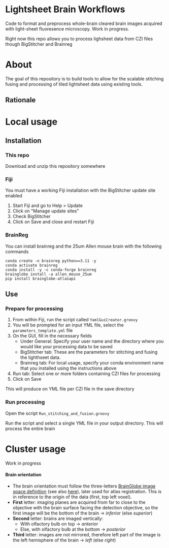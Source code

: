 # Lightsheet Brain Workflows

Code to format and preprocess whole-brain cleared brain images acquired with light-sheet fluoresence microscopy.
Work in progress.

Right now this repo allows you to process lighsheet data from CZI files though BigStitcher and Brainreg

# About
The goal of this repository is to build tools to allow for the scalable stitching fusing and processing of tiled  lightsheet data using existing tools.

## Rationale

# Local usage

## Installation

### This repo

Download and unzip this repository somewhere

### Fiji 

You must have a working Fiji installation with the BigStitcher update site enabled
1. Start Fiji and go to Help > Update
2. Click on "Manage update sites"
3. Check BigStitcher
4. Click on Save and close and restart Fiji

### BrainReg

You can install brainreg and the 25um Allen mouse brain with the following commands

```
conda create -n brainreg python==3.11 -y
conda activate brainreg
conda install -y -c conda-forge brainreg
brainglobe install -a allen_mouse_25um
pip install brainglobe-atlasapi
```

## Use 

### Prepare for processing
1. From within Fiji, run the script called `YamlGuiCreator.groovy` 
2. You will be prompted for an input YML file, select the `parameters_template.yml` file
3. On the GUI, fill in the necessary fields
	- Under General: Specify your user name and the directory where you would like your processing data to be saved
	- BigStitcher tab: These are the parameters for stitching and fusing the lighthseet data. 
	- Brainreg tab: For local usage, specify your conda environment name that you installed using the instructions above 
4. Run tab: Select one or more folders containing CZI files for processing
7. Click on Save

This will produce on YML file per CZI file in the save directory 

### Run processing

Open the script `Run_stitching_and_fusion.groovy`

Run the script and select a single YML file in your output directory. This will process the entire brain


# Cluster usage

Work in progress


#### Brain orientation
- The brain orientation must follow the three-letters [BrainGlobe image space definition](https://brainglobe.info/documentation/setting-up/image-definition.html) (see also [here](https://github.com/brainglobe/bg-space)), later used for atlas registration. This is in reference to the origin of the data (first, top left voxel).
- **First** letter: imaging planes are acquired from far to close to the objective with the brain surface facing the detection objective, so the first image will be the bottom of the brain &rarr; _inferior_ (else _superior_)
- **Second** letter: brains are imaged vertically:
  - With olfactory bulb on top &rarr; _anterior_ 
  - Else, with olfactory bulb at the bottom &rarr; _posterior_
- **Third** letter: images are not mirrored, therefore left part of the image is the left hemisphere of the brain &rarr; _left_ (else _right_)
